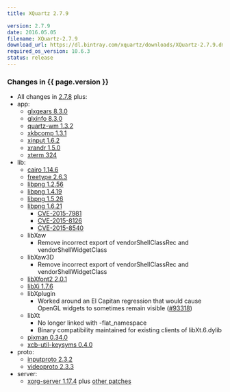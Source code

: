 ```yaml
---
title: XQuartz 2.7.9

version: 2.7.9
date: 2016.05.05
filename: XQuartz-2.7.9
download_url: https://dl.bintray.com/xquartz/downloads/XQuartz-2.7.9.dmg
required_os_version: 10.6.3
status: release
---
```


### Changes in {{ page.version }} ###
  * All changes in [2.7.8](XQuartz-2.7.8.html) plus:
  * app:
    * [glxgears 8.3.0](https://lists.freedesktop.org/archives/mesa-announce/2015-December/000191.html)
    * [glxinfo 8.3.0](https://lists.freedesktop.org/archives/mesa-announce/2015-December/000191.html)
    * [quartz-wm 1.3.2](https://github.com/XQuartz/quartz-wm/releases/tag/quartz-wm-1.3.2)
    * [xkbcomp 1.3.1](https://lists.x.org/archives/xorg-announce/2015-November/002653.html)
    * [xinput 1.6.2](https://lists.x.org/archives/xorg-announce/2015-October/002643.html)
    * [xrandr 1.5.0](https://lists.freedesktop.org/archives/xorg-announce/2016-February/002677.html)
    * [xterm 324](https://lists.freedesktop.org/archives/xorg/2016-March/057959.html)
  * lib:
    * [cairo 1.14.6](http://cairographics.org/news/cairo-1.14.6)
    * [freetype 2.6.3](http://sourceforge.net/projects/freetype/files/freetype2/2.6.3)
    * [libpng 1.2.56](http://downloads.sourceforge.net/libpng/libpng12/1.2.56/libpng-1.2.56-README.txt)
    * [libpng 1.4.19](http://downloads.sourceforge.net/libpng/libpng14/1.4.19/libpng-1.4.19-README.txt)
    * [libpng 1.5.26](http://downloads.sourceforge.net/libpng/libpng15/1.5.26/libpng-1.5.26-README.txt)
    * [libpng 1.6.21](http://downloads.sourceforge.net/libpng/libpng16/1.6.21/libpng-1.6.21-README.txt)
      * [CVE-2015-7981](http://cve.mitre.org/cgi-bin/cvename.cgi?name=CVE-2015-7981)
      * [CVE-2015-8126](http://cve.mitre.org/cgi-bin/cvename.cgi?name=CVE-2015-8126)
      * [CVE-2015-8540](http://cve.mitre.org/cgi-bin/cvename.cgi?name=CVE-2015-8540)
    * libXaw
      * Remove incorrect export of vendorShellClassRec and vendorShellWidgetClass
    * libXaw3D
      * Remove incorrect export of vendorShellClassRec and vendorShellWidgetClass
    * [libXfont2 2.0.1](https://lists.x.org/archives/xorg-announce/2015-December/002663.html)
    * [libXi 1.7.6](https://lists.x.org/archives/xorg-announce/2015-December/002664.html)
    * libXplugin
      * Worked around an El Capitan regression that would cause OpenGL widgets to sometimes remain visible ([#93318](https://bugs.freedesktop.org/show_bug.cgi?id=93318))
    * libXt
      * No longer linked with -flat_namespace
      * Binary compatibility maintained for existing clients of libXt.6.dylib
    * [pixman 0.34.0](https://lists.freedesktop.org/archives/xorg-announce/2016-January/002672.html)
    * [xcb-util-keysyms 0.4.0](https://lists.freedesktop.org/archives/xcb/2014-October/009921.html)
  * proto:
    * [inputproto 2.3.2](https://lists.freedesktop.org/archives/xorg-announce/2016-April/002682.html)
    * [videoproto 2.3.3](https://lists.freedesktop.org/archives/xorg-announce/2016-March/002680.html)
  * server:
    * [xorg-server 1.17.4](https://lists.x.org/archives/xorg-announce/2015-October/002650.html) plus [other patches](https://github.com/XQuartz/xorg-server/commits/XQuartz-2.7.9)
